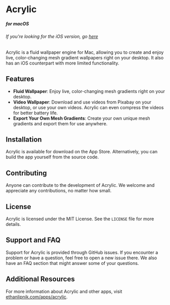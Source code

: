 # Acrylic

##### for macOS

###### *If you're looking for the iOS version, go [here](https://github.com/EthanLipnik/Acrylic-iOS)*

Acrylic is a fluid wallpaper engine for Mac, allowing you to create and enjoy live, color-changing mesh gradient wallpapers right on your desktop. It also has an iOS counterpart with more limited functionality.

## Features

- **Fluid Wallpaper**: Enjoy live, color-changing mesh gradients right on your desktop.
- **Video Wallpaper**: Download and use videos from Pixabay on your desktop, or use your own videos. Acrylic can even compress the videos for better battery life.
- **Export Your Own Mesh Gradients**: Create your own unique mesh gradients and export them for use anywhere.

## Installation

Acrylic is available for download on the App Store. Alternatively, you can build the app yourself from the source code.

## Contributing

Anyone can contribute to the development of Acrylic. We welcome and appreciate any contributions, no matter how small.

## License

Acrylic is licensed under the MIT License. See the `LICENSE` file for more details.

## Support and FAQ

Support for Acrylic is provided through GitHub issues. If you encounter a problem or have a question, feel free to open a new issue there. We also have an FAQ section that might answer some of your questions.

## Additional Resources

For more information about Acrylic and other apps, visit [ethanlipnik.com/apps/acrylic](http://ethanlipnik.com/apps/acrylic).
